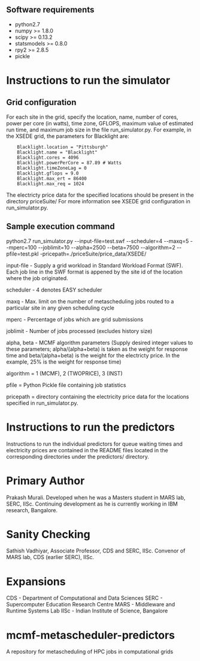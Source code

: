 Software requirements
----------------------

- python2.7
- numpy >= 1.8.0
- scipy >= 0.13.2
- statsmodels >= 0.8.0
- rpy2 >= 2.8.5
- pickle 

Instructions to run the simulator
=================================

Grid configuration
-------------------

For each site in the grid, specify the location, name, number of cores, power per core (in watts), time zone, GFLOPS, maximum value of estimated run time, and maximum job size in the file run_simulator.py. For example, in the XSEDE grid, the parameters for Blacklight are:

        Blacklight.location = "Pittsburgh"
        Blacklight.name = "Blacklight"
        Blacklight.cores = 4096
        Blacklight.powerPerCore = 87.89 # Watts
        Blacklight.timeZoneLag = 0
        Blacklight.gflops = 9.0
        Blacklight.max_ert = 86400
        Blacklight.max_req = 1024

The electricty price data for the specified locations should be present in the directory priceSuite/ 
For more information see XSEDE grid configuration in run_simulator.py.

Sample execution command
------------------------

python2.7 run_simulator.py --input-file=test.swf --scheduler=4 --maxq=5 --mperc=100 --joblimit=10 --alpha=2500 --beta=7500 --algorithm=2 --pfile=test.pkl -pricepath=./priceSuite/price_data/XSEDE/

input-file - Supply a grid workload in Standard Workload Format (SWF). Each job line in the SWF format is appened by the site id of the location where the job originated. 

scheduler - 4 denotes EASY scheduler

maxq - Max. limit on the number of metascheduling jobs routed to a particular site in any given scheduling cycle

mperc - Percentage of jobs which are grid submissions

joblimit - Number of jobs processed (excludes history size)

alpha, beta - MCMF algorithm parameters (Supply desired integer values to these parameters; alpha/(alpha+beta) is taken as the weight for response time and beta/(alpha+beta) is the weight for the electricty price. In the example, 25% is the weight for response time)

algorithm = 1 (MCMF), 2 (TWOPRICE), 3 (INST)

pfile = Python Pickle file containing job statistics

pricepath = directory containing the electricity price data for the locations specified in run_simulator.py.


Instructions to run the predictors
==================================

Instructions to run the individual predictors for queue waiting times and electricity prices are contained in the README files located in the corresponding directories under the predictors/ directory.

Primary Author
==============
Prakash Murali. Developed when he was a Masters student in MARS lab, SERC, IISc. Continuing development as he is currently working in IBM research, Bangalore.

Sanity Checking
===============
Sathish Vadhiyar, Associate Professor, CDS and SERC, IISc. Convenor of MARS lab, CDS (earlier SERC), IISc.

Expansions
==========
CDS - Department of Computational and Data Sciences
SERC - Supercomputer Education Research Centre
MARS - Middleware and Runtime Systems Lab
IISc - Indian Institute of Science, Bangalore
# mcmf-metascheduler-predictors
A repository for metascheduling of HPC jobs in computational grids
